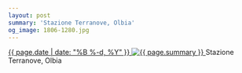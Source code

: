 ```yaml
---
layout: post
summary: 'Stazione Terranove, Olbia'
og_image: 1806-1280.jpg
---
```


<p>
 <time>
  <a href="/1806">
   {{ page.date | date: "%B %-d, %Y" }}
  </a>
 </time>
 <a href="/1806">
  <img alt="{{ page.summary }}" sizes="(min-width: 700px) 50vw, calc(100vw - 2rem)" src="{{ site.assets_url }}/1806-640.jpg" srcset="{{ site.assets_url }}/1806-320.jpg 320w, {{ site.assets_url }}/1806-640.jpg 640w, {{ site.assets_url }}/1806-960.jpg 960w, {{ site.assets_url }}/1806-1280.jpg 1280w"/>
 </a>
 <span>
  Stazione Terranove, Olbia
 </span>
</p>
